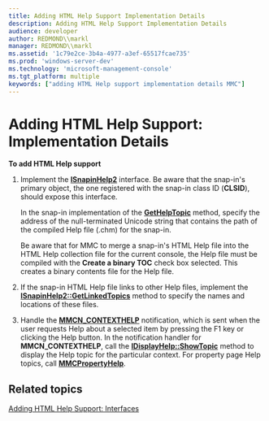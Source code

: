 ```yaml
---
title: Adding HTML Help Support Implementation Details
description: Adding HTML Help Support Implementation Details
audience: developer
author: REDMOND\\markl
manager: REDMOND\\markl
ms.assetid: '1c79e2ce-3b4a-4977-a3ef-65517fcae735'
ms.prod: 'windows-server-dev'
ms.technology: 'microsoft-management-console'
ms.tgt_platform: multiple
keywords: ["adding HTML Help support implementation details MMC"]
---
```


# Adding HTML Help Support: Implementation Details

**To add HTML Help support**

1.  Implement the [**ISnapinHelp2**](isnapinhelp2.md) interface. Be aware that the snap-in's primary object, the one registered with the snap-in class ID (**CLSID**), should expose this interface.

    In the snap-in implementation of the [**GetHelpTopic**](isnapinhelp2-gethelptopic.md) method, specify the address of the null-terminated Unicode string that contains the path of the compiled Help file (.chm) for the snap-in.

    Be aware that for MMC to merge a snap-in's HTML Help file into the HTML Help collection file for the current console, the Help file must be compiled with the **Create a binary TOC** check box selected. This creates a binary contents file for the Help file.

2.  If the snap-in HTML Help file links to other Help files, implement the [**ISnapinHelp2::GetLinkedTopics**](isnapinhelp2-getlinkedtopics.md) method to specify the names and locations of these files.
3.  Handle the [**MMCN\_CONTEXTHELP**](mmcn-contexthelp.md) notification, which is sent when the user requests Help about a selected item by pressing the F1 key or clicking the Help button. In the notification handler for **MMCN\_CONTEXTHELP**, call the [**IDisplayHelp::ShowTopic**](idisplayhelp-showtopic.md) method to display the Help topic for the particular context. For property page Help topics, call [**MMCPropertyHelp**](mmcpropertyhelp.md).

## Related topics

<dl> <dt>

[Adding HTML Help Support: Interfaces](adding-html-help-support-interfaces.md)
</dt> </dl>

 

 




